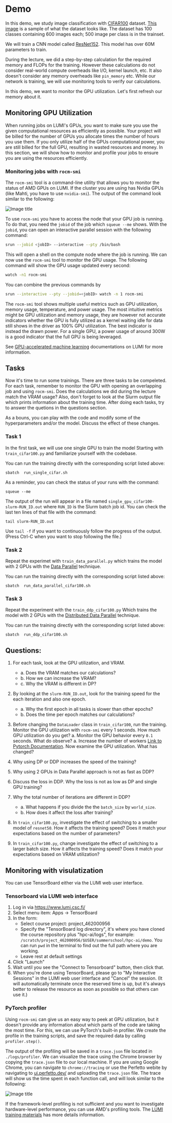 # Demo

In this demo, we study image classification with [CIFAR100](https://www.cs.toronto.edu/~kriz/cifar.html) dataset. [This image](./img/cifar100.jpg) is a sample of what the dataset looks like. The dataset has 100 classes containing 600 images each; 500 image per class is in the trainset.

We will train a CNN model called [ResNet152](https://docs.pytorch.org/vision/main/models/generated/torchvision.models.resnet152.html). This model has over 60M parameters to train.

During the lecture, we did a step-by-step calculation for the required memory and FLOPs for the training. However these calculations do not consider real-world compute overheads like I/O, kernel launch, etc. It also doesn't consider any memory overheads like `pin_memory` etc. While our network is training, we will use monitoring tools to verify our calculations.

In this demo, we want to monitor the GPU utilization. Let's first refresh our memory about it.

## Monitoring GPU Utilization
When running jobs on LUMI's GPUs, you want to make sure you use the given computational resources as efficiently as possible. Your project will be billed for the number of GPUs you allocate times the number of hours you use them. If you only utilize half of the GPUs computational power, you are still billed for the full GPU, resulting in wasted resources and money. In this section, we will show how to monitor and profile your jobs to ensure you are using the resources efficiently.

### Monitoring jobs with `rocm-smi`

The `rocm-smi` tool is a command-line utility that allows you to monitor the status of AMD GPUs on LUMI. If the cluster you are using has Nvidia GPUs (like Mahti, you have to use `nvidia-smi`). The output of the command look similar to the following:

![Image title](./img/rocm-smi.png)

To use `rocm-smi` you have to access the node that your GPU job is running. To do that, you need the
`jobid` of the job which `squeue --me` shows. With the `jobid`, you can open an interactive parallel session with the following command:

```bash
srun --jobid <jobID> --interactive --pty /bin/bash
```
This will open a shell on the compute node where the job is running. We can now use the `rocm-smi` tool to monitor the GPU usage. The following command will show the GPU usage updated every second:

```bash
watch -n1 rocm-smi
```

You can combine the previous commands by 
```bash
srun --interactive --pty --jobid=<jobID> watch -n 1 rocm-smi
```

The `rocm-smi` tool shows multiple useful metrics such as GPU utilization, memory usage, temperature, and power usage. The most intuitive metrics might be GPU utilization and memory usage, they are however not accurate indicators whether the GPU is fully utilized as a kernel waiting idle for data still shows in the driver as 100% GPU utilization. The best indicator is instead the drawn power. For a single GPU, a power usage of around 300W is a good indicator that the full GPU is being leveraged. 

See [GPU-accelerated machine learning](https://docs.csc.fi/support/tutorials/gpu-ml/) documentations on LUMI for more information.

## Tasks
Now it's time to run some trainings. There are three tasks to be compeleted. For each task, remember to monitor the GPU with opening an overlapping job and using `rocm-smi`. Does the calculations we did during the lecture match the VRAM usage?
Also, don't forget to look at the Slurm output file which prints information about the training time. After doing each tasks, try to answer the quetions in the questions section.

As a bouns, you can play with the code and modify some of the hyperparameters and/or the model. Discuss the effect of these changes.

### Task 1

In the first task, we will use one single GPU to train the model Starting with `train_cifar100.py` and familiarize yourself with the codebase.

You can run the training directly with the corresponding script listed above:

    sbatch  run_single_cifar.sh

As a reminder, you can check the status of your runs with the command:

    squeue --me

The output of the run will appear in a file named `single_gpu_cifar100-slurm-RUN_ID.out`
where `RUN_ID` is the Slurm batch job id. You can check the last ten
lines of that file with the command:

    tail slurm-RUN_ID.out

Use `tail -f` if you want to continuously follow the progress of the
output. (Press Ctrl-C when you want to stop following the file.)

### Task 2

Repeat the experimet with `train_data_parallel.py` which trains the model with 2 GPUs with the [Data Parallel](https://docs.pytorch.org/docs/stable/generated/torch.nn.DataParallel.html) technique.

You can run the training directly with the corresponding script listed above:

    sbatch  run_data_parallel_cifar100.sh

### Task 3

Repeat the experiment with the `train_ddp_cifar100.py` Which trains the model with 2 GPUs with the [Distributed Data Parallel](https://docs.pytorch.org/tutorials/intermediate/ddp_tutorial.html) technique.

You can run the training directly with the corresponding script listed above:

    sbatch  run_ddp_cifar100.sh


## Questions:
1. For each task, look at the GPU utilization, and VRAM. 
    - a. Does the VRAM matches our calculations?
    - b. How we can increase the VRAM?
    - c. Why the VRAM is different in DP?

2. By looking at the `slurm-RUN_ID.out`, look for the training speed for the each iteration and also one epoch.
    - a. Why the first epoch in all tasks is slower than other epochs?
    - b. Does the time per epoch matches our calculations?

3. Before changing the `DataLoader` class in `train_cifar100`, run the training. Monitor the GPU utilization with `rocm-smi` every 1 seconds. How much GPU utilization do you get?
    a. Monitor the GPU behavior every `0.1` seconds. What do observe?
    a. Increase the number of workers [Link to Pytorch Documentation](https://docs.pytorch.org/docs/stable/data.html). Now examine the GPU utilization. What has changed?

4. Why using DP or DDP increases the speed of the training?

5. Why using 2 GPUs in Data Parallel approach is not as fast as DDP?

6. Discuss the loss in DDP. Why the loss is not as low as DP and single GPU training?

7. Why the total number of iterations are different in DDP?
    - a. What happens if you divide the the `batch_size` by `world_size`.
    - b. How does it affect the loss after training?

8. In `train_cifar100.py`, investigate the effect of switching to a smaller model of `resnet50`. How it affects the training speed? Does it match your expectations based on the number of parameters?

9. In `train_cifar100.py`, change investigate the effect of switching to a larger batch size. How it affects the training speed? Does it match your expectations based on VRAM utilization?

   
## Monitoring with visulatization

You can use TensorBoard either via the LUMI web user interface.

### Tensorboard via LUMI web interface

1. Log in via <https://www.lumi.csc.fi/>
2. Select menu item: Apps → TensorBoard
4. In the form:
   - Select course project: project_462000956
   - Specify the "TensorBoard log directory", it's where you have cloned the course repository plus "hpc-ai/logs", for example:
  `/scratch/project_462000956/$USER/summerschool/hpc-ai/demo`. You can run `pwd` in the terminal to find out the full path where you are working.
   - Leave rest at default settings
6. Click "Launch"
7. Wait until you see the "Connect to Tensorboard" button, then click that.
8. When you're done using TensorBoard, please go to "My Interactive Sessions" in the LUMI web user interface and "Cancel" the session. (It will automatically terminate once the reserved time is up, but it's always better to release the resource as soon as possible so that others can use it.)

### PyTorch profiler

Using `rocm-smi` can give us an easy way to peek at GPU utilization, but it doesn't provide any information about which parts of the code are taking the most time. For this, we can use PyTorch's built-in profiler. We create the profile in the training scripts, and save the required data by calling `profiler.step()`. 

The output of the profiling will be saved in a `trace.json` file located in `./logs/profiler`. We can visualize the trace using the Chrome browser by copying the `trace.json` file to our local machine. If you are using Google Chrome, you can navigate to `chrome://tracing` or use the Perfetto webite by navigating to [ui.perfetto.dev/](https://ui.perfetto.dev/) and uploading the `trace.json` file. The trace will show us the time spent in each function call, and will look similar to the following:

![Image title](./img/perfetto-trace.png)

If the framework-level profiling is not sufficient and you want to investigate hardware-level performance, you can use AMD's profiling tools. The [LUMI training materials](https://lumi-supercomputer.github.io/LUMI-training-materials/) has more details information.
